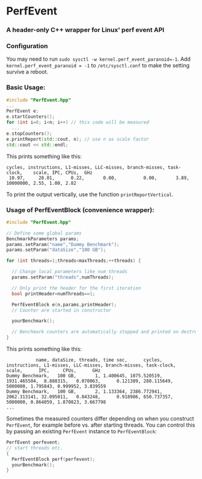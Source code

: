 # PerfEvent
### A header-only C++ wrapper for Linux' perf event API

### Configuration

You may need to run `sudo sysctl -w kernel.perf_event_paranoid=-1`. Add `kernel.perf_event_paranoid = -1` to `/etc/sysctl.conf` to make the setting survive a reboot.

### Basic Usage:

```c++
#include "PerfEvent.hpp"
...
PerfEvent e;
e.startCounters();
for (int i=0; i<n; i++) // this code will be measured
  ...
e.stopCounters();
e.printReport(std::cout, n); // use n as scale factor
std::cout << std::endl;
```

This prints something like this:
```
cycles, instructions, L1-misses, LLC-misses, branch-misses, task-clock,    scale, IPC, CPUs,  GHz
 10.97,     28.01,      0.22,       0.00,          0.00,       3.89, 10000000, 2.55, 1.00, 2.82
```
To print the output vertically, use the function `printReportVertical`.

### Usage of PerfEventBlock (convenience wrapper):

```c++
#include "PerfEvent.hpp"

// Define some global params
BenchmarkParameters params;
params.setParam("name","Dummy Benchmark");
params.setParam("dataSize","100 GB");

for (int threads=1;threads<maxThreads;++threads) {

  // Change local parameters like num threads
  params.setParam("threads",numThreads);

  // Only print the header for the first iteration
  bool printHeader=numThreads==1;

  PerfEventBlock e(n,params,printHeader);
  // Counter are started in constructor

  yourBenchmark();

  // Benchmark counters are automatically stopped and printed on destruction of e
}
```

This prints something like this:
```csv
           name, dataSize, threads, time sec,      cycles, instructions, L1-misses, LLC-misses, branch-misses, task-clock,   scale,      IPC,     CPUs,      GHz
Dummy Benchmark,   100 GB,       1, 1.400645, 1075.520519,  1931.465504,  8.888315,   0.070063,      0.121389, 280.115649, 5000000, 1.795843, 0.999952, 3.839559
Dummy Benchmark,   100 GB,       2, 1.133364, 2386.772941,  2062.313141, 32.095011,   0.043248,      0.918986, 650.737357, 5000000, 0.864059, 1.870823, 3.667798
...
```

Sometimes the measured counters differ depending on when you construct `PerfEvent`, for example before vs. after starting threads.
You can control this by passing an existing `PerfEvent` instance to `PerfEventBlock`:

``` c++
PerfEvent perfevent;
// start threads etc.
{
  PerfEventBlock perf(perfevent);
  yourBenchmark();
}
```
